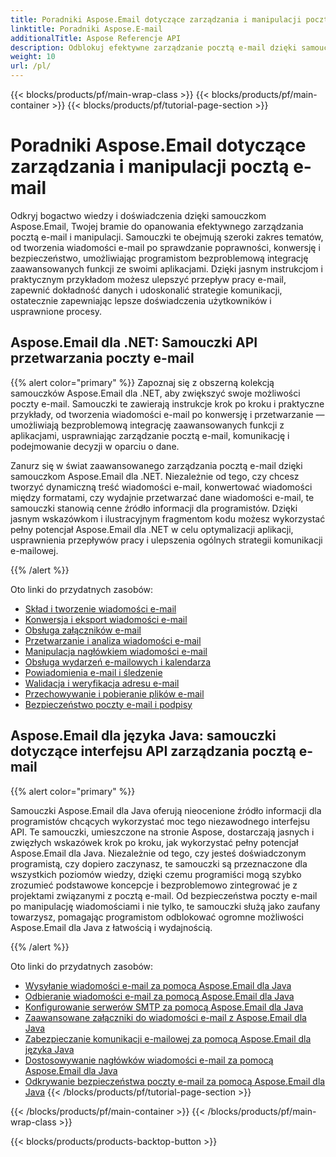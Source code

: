 ```yaml
---
title: Poradniki Aspose.Email dotyczące zarządzania i manipulacji pocztą e-mail
linktitle: Poradniki Aspose.E-mail
additionalTitle: Aspose Referencje API
description: Odblokuj efektywne zarządzanie pocztą e-mail dzięki samouczkom Aspose.Email. Od kompozycji po bezpieczeństwo — opanuj różnorodne aspekty, aby usprawnić przepływ pracy i doświadczenia użytkowników.
weight: 10
url: /pl/
---
```


{{< blocks/products/pf/main-wrap-class >}}
{{< blocks/products/pf/main-container >}}
{{< blocks/products/pf/tutorial-page-section >}}

# Poradniki Aspose.Email dotyczące zarządzania i manipulacji pocztą e-mail

Odkryj bogactwo wiedzy i doświadczenia dzięki samouczkom Aspose.Email, Twojej bramie do opanowania efektywnego zarządzania pocztą e-mail i manipulacji. Samouczki te obejmują szeroki zakres tematów, od tworzenia wiadomości e-mail po sprawdzanie poprawności, konwersję i bezpieczeństwo, umożliwiając programistom bezproblemową integrację zaawansowanych funkcji ze swoimi aplikacjami. Dzięki jasnym instrukcjom i praktycznym przykładom możesz ulepszyć przepływ pracy e-mail, zapewnić dokładność danych i udoskonalić strategie komunikacji, ostatecznie zapewniając lepsze doświadczenia użytkowników i usprawnione procesy.

## Aspose.Email dla .NET: Samouczki API przetwarzania poczty e-mail
{{% alert color="primary" %}}
Zapoznaj się z obszerną kolekcją samouczków Aspose.Email dla .NET, aby zwiększyć swoje możliwości poczty e-mail. Samouczki te zawierają instrukcje krok po kroku i praktyczne przykłady, od tworzenia wiadomości e-mail po konwersję i przetwarzanie — umożliwiają bezproblemową integrację zaawansowanych funkcji z aplikacjami, usprawniając zarządzanie pocztą e-mail, komunikację i podejmowanie decyzji w oparciu o dane.

Zanurz się w świat zaawansowanego zarządzania pocztą e-mail dzięki samouczkom Aspose.Email dla .NET. Niezależnie od tego, czy chcesz tworzyć dynamiczną treść wiadomości e-mail, konwertować wiadomości między formatami, czy wydajnie przetwarzać dane wiadomości e-mail, te samouczki stanowią cenne źródło informacji dla programistów. Dzięki jasnym wskazówkom i ilustracyjnym fragmentom kodu możesz wykorzystać pełny potencjał Aspose.Email dla .NET w celu optymalizacji aplikacji, usprawnienia przepływów pracy i ulepszenia ogólnych strategii komunikacji e-mailowej.

{{% /alert %}}

Oto linki do przydatnych zasobów:
- [Skład i tworzenie wiadomości e-mail](./net/email-composition-and-creation/)
- [Konwersja i eksport wiadomości e-mail](./net/email-conversion-and-export/)
- [Obsługa załączników e-mail](./net/email-attachment-handling/)
- [Przetwarzanie i analiza wiadomości e-mail](./net/email-processing-and-analysis/)
- [Manipulacja nagłówkiem wiadomości e-mail](./net/email-header-manipulation/)
- [Obsługa wydarzeń e-mailowych i kalendarza](./net/email-event-and-calendar-handling/)
- [Powiadomienia e-mail i śledzenie](./net/email-notification-and-tracking/)
- [Walidacja i weryfikacja adresu e-mail](./net/email-validation-and-verification/)
- [Przechowywanie i pobieranie plików e-mail](./net/email-file-storage-and-retrieval/)
- [Bezpieczeństwo poczty e-mail i podpisy](./net/email-security-and-signatures/)

## Aspose.Email dla języka Java: samouczki dotyczące interfejsu API zarządzania pocztą e-mail
{{% alert color="primary" %}}

Samouczki Aspose.Email dla Java oferują nieocenione źródło informacji dla programistów chcących wykorzystać moc tego niezawodnego interfejsu API. Te samouczki, umieszczone na stronie Aspose, dostarczają jasnych i zwięzłych wskazówek krok po kroku, jak wykorzystać pełny potencjał Aspose.Email dla Java. Niezależnie od tego, czy jesteś doświadczonym programistą, czy dopiero zaczynasz, te samouczki są przeznaczone dla wszystkich poziomów wiedzy, dzięki czemu programiści mogą szybko zrozumieć podstawowe koncepcje i bezproblemowo zintegrować je z projektami związanymi z pocztą e-mail. Od bezpieczeństwa poczty e-mail po manipulację wiadomościami i nie tylko, te samouczki służą jako zaufany towarzysz, pomagając programistom odblokować ogromne możliwości Aspose.Email dla Java z łatwością i wydajnością.


{{% /alert %}}

Oto linki do przydatnych zasobów:
- [Wysyłanie wiadomości e-mail za pomocą Aspose.Email dla Java](./java/sending-emails/)
- [Odbieranie wiadomości e-mail za pomocą Aspose.Email dla Java](./java/receiving-emails/)
- [Konfigurowanie serwerów SMTP za pomocą Aspose.Email dla Java](./java/configuring-smtp-servers/)
- [Zaawansowane załączniki do wiadomości e-mail z Aspose.Email dla Java](./java/advanced-email-attachments/)
- [Zabezpieczanie komunikacji e-mailowej za pomocą Aspose.Email dla języka Java](./java/securing-email-communications/)
- [Dostosowywanie nagłówków wiadomości e-mail za pomocą Aspose.Email dla Java](./java/customizing-email-headers/)
- [Odkrywanie bezpieczeństwa poczty e-mail za pomocą Aspose.Email dla Java](./java/exploring-email-security/)
{{< /blocks/products/pf/tutorial-page-section >}}

{{< /blocks/products/pf/main-container >}}
{{< /blocks/products/pf/main-wrap-class >}}

{{< blocks/products/products-backtop-button >}}
